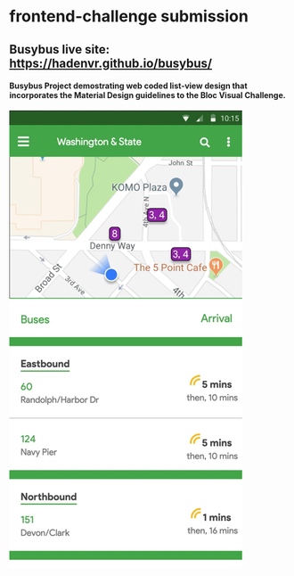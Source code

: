# frontend-challenge submission
## Busybus live site: https://hadenvr.github.io/busybus/
#### Busybus Project demostrating web coded list-view design that incorporates the Material Design guidelines to the Bloc Visual Challenge.
![Preview](preview.gif)
